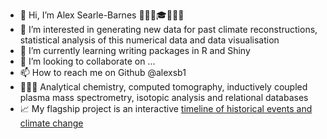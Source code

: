 - 👋 Hi, I’m Alex Searle-Barnes 👦🏻🌈🎓🚴🏻‍♂️
- 👀 I’m interested in generating new data for past climate reconstructions, statistical analysis of this numerical data and data visualisation
- 🌱 I’m currently learning writing packages in R and Shiny
- 💞️ I’m looking to collaborate on ...
- 📫 How to reach me on Github @alexsb1
- 👨🏻‍🔬 Analytical chemistry, computed tomography, inductively coupled plasma mass spectrometry, isotopic analysis and relational databases
- 📈 My flagship project is an interactive [timeline of historical events and climate change](https://github.com/alexsb1/timeline)

<!---
alexsb1/alexsb1 is a ✨ special ✨ repository because its `README.md` (this file) appears on your GitHub profile.
You can click the Preview link to take a look at your changes.
--->
